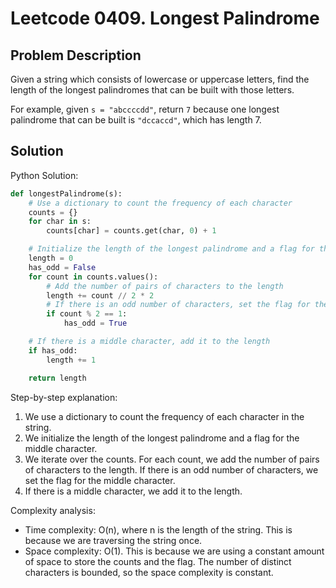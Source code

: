 # Leetcode 0409. Longest Palindrome

## Problem Description
Given a string which consists of lowercase or uppercase letters, find the length of the longest palindromes that can be built with those letters.

For example, given `s = "abccccdd"`, return `7` because one longest palindrome that can be built is `"dccaccd"`, which has length 7.

## Solution
Python Solution:
```python
def longestPalindrome(s):
    # Use a dictionary to count the frequency of each character
    counts = {}
    for char in s:
        counts[char] = counts.get(char, 0) + 1

    # Initialize the length of the longest palindrome and a flag for the middle character
    length = 0
    has_odd = False
    for count in counts.values():
        # Add the number of pairs of characters to the length
        length += count // 2 * 2
        # If there is an odd number of characters, set the flag for the middle character
        if count % 2 == 1:
            has_odd = True

    # If there is a middle character, add it to the length
    if has_odd:
        length += 1

    return length
```

Step-by-step explanation:
1. We use a dictionary to count the frequency of each character in the string.
2. We initialize the length of the longest palindrome and a flag for the middle character.
3. We iterate over the counts. For each count, we add the number of pairs of characters to the length. If there is an odd number of characters, we set the flag for the middle character.
4. If there is a middle character, we add it to the length.

Complexity analysis:
- Time complexity: O(n), where n is the length of the string. This is because we are traversing the string once.
- Space complexity: O(1). This is because we are using a constant amount of space to store the counts and the flag. The number of distinct characters is bounded, so the space complexity is constant.